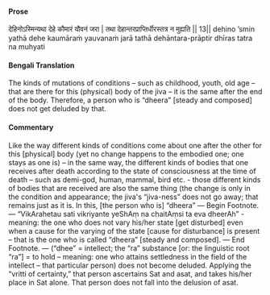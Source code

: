 #### Prose 

देहिनोऽस्मिन्यथा देहे कौमारं यौवनं जरा |
तथा देहान्तरप्राप्तिर्धीरस्तत्र न मुह्यति || 13||
dehino ’smin yathā dehe kaumāraṁ yauvanaṁ jarā
tathā dehāntara-prāptir dhīras tatra na muhyati

 #### Bengali Translation 

The kinds of mutations of conditions – such as childhood, youth, old age – that are there for this (physical) body of the jiva – it is the same after the end of the body. Therefore, a person who is “dheera” [steady and composed] does not get deluded by that.

 #### Commentary 

Like the way different kinds of conditions come about one after the other for this [physical] body (yet no change happens to the embodied one; one stays as one is) – in the same way, the different kinds of bodies that one receives after death according to the state of consciousness at the time of death – such as demi-god, human, mammal, bird etc. - those different kinds of bodies that are received are also the same thing (the change is only in the condition and appearance; the jiva's “jiva-ness” does not go away; that remains just as it is. In this, [the person who is] “dheera” — Begin Footnote. — “VikArahetau sati vikriyante yeShAṃ na chaitAṃsi ta eva dheerAh” - meaning: the one who does not vary his/her state [get disturbed] even when a cause for the varying of the state [cause for disturbance] is present – that is the one who is called “dheera” [steady and composed]. — End Footnote. — (“dhee” = intellect; the “ra” substance [or: the linguistic root “ra”] = to hold – meaning: one who attains settledness in the field of the intellect – that particular person) does not become deluded. Applying the “vritti of certainty,” that person ascertains Sat and asat, and takes his/her place in Sat alone. That person does not fall into the delusion of asat.